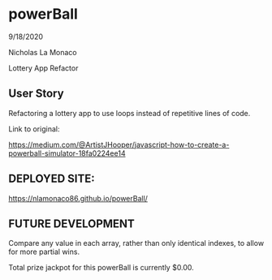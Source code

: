 # powerBall

9/18/2020

Nicholas La Monaco

Lottery App Refactor

## User Story
Refactoring a lottery app to use loops instead of repetitive lines of code. 

Link to original:

https://medium.com/@ArtistJHooper/javascript-how-to-create-a-powerball-simulator-18fa0224ee14

## DEPLOYED SITE:

https://nlamonaco86.github.io/powerBall/

## FUTURE DEVELOPMENT

Compare any value in each array, rather than only identical indexes, to allow for more partial wins.

Total prize jackpot for this powerBall is currently $0.00.
